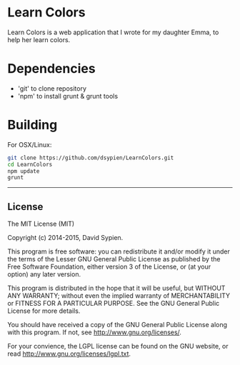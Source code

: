 Learn Colors
============

Learn Colors is a web application that I wrote for my daughter Emma, to help 
her learn colors. 

Dependencies
====

- 'git' to clone repository
- 'npm' to install grunt & grunt tools 

Building
====

For OSX/Linux:

```bash
git clone https://github.com/dsypien/LearnColors.git
cd LearnColors
npm update
grunt
```

-------
License
-------

The MIT License (MIT)

Copyright (c) 2014-2015, David Sypien.

This program is free software: you can redistribute it and/or modify
it under the terms of the Lesser GNU General Public License as
published by the Free Software Foundation, either version 3 of the
License, or (at your option) any later version.

This program is distributed in the hope that it will be useful,
but WITHOUT ANY WARRANTY; without even the implied warranty of
MERCHANTABILITY or FITNESS FOR A PARTICULAR PURPOSE.  See the
GNU General Public License for more details.

You should have received a copy of the GNU General Public License
along with this program.  If not, see <http://www.gnu.org/licenses/>.

For your convience, the LGPL license can be found on the GNU website,
or read http://www.gnu.org/licenses/lgpl.txt.